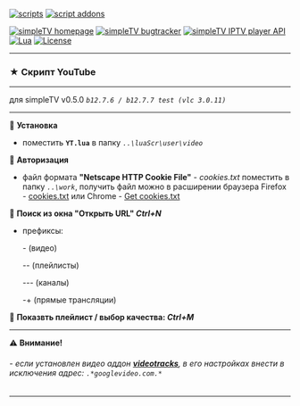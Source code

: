 [![scripts][badge-scripts]][scripts]
[![script addons][badge-addons]][addons]


[![simpleTV homepage][badge-simpletvhomepage]][simpleTV homepage]
[![simpleTV bugtracker][badge-simpletvbugtracker]][simpleTV bugtracker]
[![simpleTV IPTV player API][badge-simpletvapi]][simpleTV API]
[![Lua][badge-lua]][Lua]
[![License][badge-license]][License]

---

### ★ Скрипт YouTube

---

для simpleTV v0.5.0 _`b12.7.6 / b12.7.7 test (vlc 3.0.11)`_

---


📌 **Установка**
- поместить **`YT.lua`** в папку _`..\luaScr\user\video`_

📌 **Авторизация**
- файл формата **"Netscape HTTP Cookie File"** - _cookies.txt_ поместить в папку _`..\work`_, получить файл можно в расширении браузера Firefox - [cookies.txt](https://addons.mozilla.org/ru/firefox/addon/cookies-txt/ "расширение cookies.txt") или Chrome - [Get cookies.txt](https://chrome.google.com/webstore/detail/get-cookiestxt/bgaddhkoddajcdgocldbbfleckgcbcid/ "расширение Get cookies.txt")

📌 **Поиск из окна "Открыть URL" _Ctrl+N_**
- префиксы:

  \- (видео)

  -- (плейлисты)

  --- (каналы)
  
  -+ (прямые трансляции)

📌 **Показвть плейлист / выбор качества: _Ctrl+M_**

---

⚠ **Внимание!**
###### - если установлен _видео аддон_ [_**videotracks**_](http://iptv.gen12.net/bugtracker/view.php?id=1704 "удаляйте это поделее"), в его настройках внести в исключения адрес: `.*googlevideo.com.*`

---

[addons]: ../../../simpleTV-Addons "Дополнения"
[scripts]: ../../../simpleTV-Scripts "Скрипты"
[simpleTV API]: http://iptv.gen12.net/dokuwiki/doku.php?id=mantis:simpletv:api "simpleTV API"
[Lua]: https://www.lua.org/manual/5.1 "Lua 5.1"
[License]: ../../blob/master/LICENSE "Apache License 2.0"
[simpleTV homepage]: http://iptv.gen12.net "домашняя страница"
[simpleTV bugtracker]: http://iptv.gen12.net/bugtracker "багтрекер"



[badge-addons]: https://img.shields.io/badge/%D0%94%D0%BE%D0%BF%D0%BE%D0%BB%D0%BD%D0%B5%D0%BD%D0%B8%D1%8F-%232b2b2b?style=flat-squar&labelColor=%232c68a8 "Дополнения"
[badge-simpletvapi]: https://img.shields.io/badge/simpleTV-Lua%20API-%232b2b2b?style=flat-squar&labelColor=%23303f50 "simpleTV Lua API"
[badge-lua]: https://img.shields.io/badge/Lua-5.1-%232b2b2b?style=flat-square&labelColor=%23303f50 "Lua 5.1"
[badge-license]: https://img.shields.io/badge/License-Apache%202.0-%232b2b2b?style=flat-square&labelColor=%23303f50 "Apache License 2.0"
[badge-scripts]: https://img.shields.io/badge/%D0%A1%D0%BA%D1%80%D0%B8%D0%BF%D1%82%D1%8B-%232b2b2b?style=flat-squar&labelColor=%232c68a8 "Скрипты"
[badge-simpletvhomepage]: https://img.shields.io/badge/simpleTV-homepage-%232b2b2b?style=flat-square&labelColor=%23303f50 "домашняя страница"
[badge-simpletvbugtracker]: https://img.shields.io/badge/simpleTV-bugtracker-%232b2b2b?style=flat-square&labelColor=%23303f50 "багтрекер"
